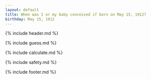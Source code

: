```yaml
---
layout: default
title: When was I or my baby conceived if born on May 15, 1912?
birthday: May 15, 1912
---
```


{% include header.md %}

{% include guess.md %}

{% include calculate.md %}

{% include safety.md %}

{% include footer.md %}



